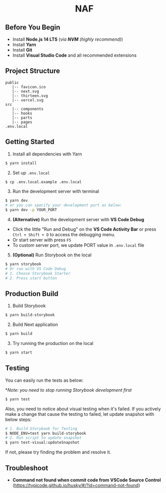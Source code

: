 <h1 align="center">NAF</h1>

## Before You Begin

- Install **Node.js 14 LTS** (_via **NVM** (highly recommend)_)
- Install **Yarn**
- Install **Git**
- Install **Visual Studio Code** and all recommended extensions

## Project Structure

```
public
   |-- favicon.ico
   |-- next.svg
   |-- thirteen.svg
   |-- vercel.svg
src
   |-- components
   |-- hooks
   |-- parts
   |-- pages
.env.local
```

## Getting Started

1. Install all dependencies with Yarn

```bash
$ yarn install
```

2. Set up `.env.local`

```bash
$ cp .env.local.example .env.local
```

3. Run the development server with terminal

```bash
$ yarn dev
# or you can specify your development port as below:
$ yarn dev -p YOUR_PORT
```

4. **(Alternative)** Run the development server with **VS Code Debug**

- Click the little "Run and Debug" on the **VS Code Activity Bar** or press `Ctrl + Shift + D` to access the debugging menu.
- Or start server with press `F5`
- To custom server port, we update PORT value in `.env.local` file

5. **(Optional)** Run Storybook on the local

```bash
$ yarn storybook
# Or run with VS Code Debug
# 1. Choose Storybook Starter
# 2. Press start button
```

## Production Build

1. Build Storybook

```bash
$ yarn build-storybook
```

2. Build Next application

```bash
$ yarn build
```

3. Try running the production on the local

```bash
$ yarn start
```

## Testing

You can easily run the tests as below:

\*_Note: you need to stop running Storybook development first_

```bash
$ yarn test
```

Also, you need to notice about visual testing when it's failed. If you actively make a change that cause the testing to failed, let update snapshot with below steps:

```bash
# 1. Build Storybook for Testing
$ NODE_ENV=test yarn build-storybook
# 2. Run script to update snapshot
$ yarn test-visual:updateSnapshot
```

If not, please try finding the problem and resolve it.

## Troubleshoot

- **Command not found when commit code from VSCode Source Control** (https://typicode.github.io/husky/#/?id=command-not-found)
